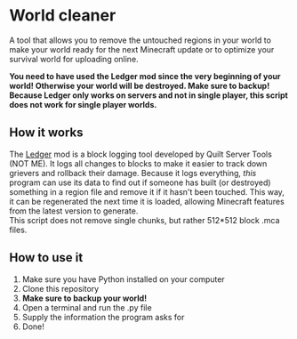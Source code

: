 # World cleaner

A tool that allows you to remove the untouched regions in your world to make your world ready for the next Minecraft update or to optimize your survival world for uploading online.

**You need to have used the Ledger mod since the very beginning of your world! Otherwise your world will be destroyed. Make sure to backup!**  
**Because Ledger only works on servers and not in single player, this script does not work for single player worlds.**

## How it works
The [Ledger](https://modrinth.com/mod/ledger) mod is a block logging tool developed by Quilt Server Tools (NOT ME). It logs all changes to blocks to make it easier to track down grievers and rollback their damage. Because it logs everything, *this* program can use its data to find out if someone has built (or destroyed) something in a region file and remove it if it hasn't been touched. This way, it can be regenerated the next time it is loaded, allowing Minecraft features from the latest version to generate.  
This script does not remove single chunks, but rather 512*512 block .mca files.

## How to use it
1. Make sure you have Python installed on your computer
2. Clone this repository
3. **Make sure to backup your world!**
4. Open a terminal and run the .py file
5. Supply the information the program asks for
6. Done!
